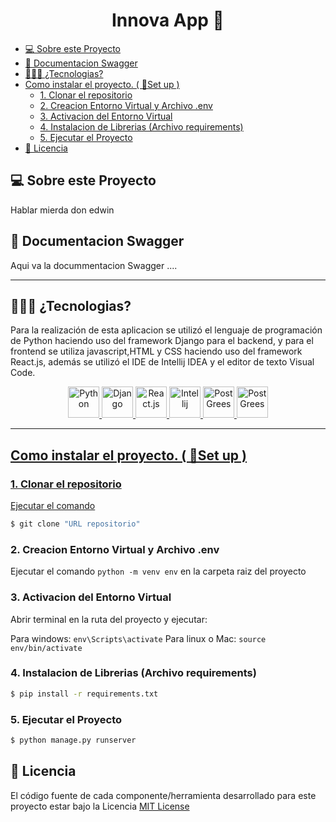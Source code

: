 
<h1 align="center">
  Innova App 🚌
<br>
</h1>

<!-- TOC -->
  * [💻 Sobre este Proyecto](#-sobre-este-proyecto)
  * [📃 Documentacion Swagger](#-documentacion-swagger)
  * [🧑🏽‍💻 ¿Tecnologias?](#-tecnologias)
  * [Como instalar el proyecto. ( 🔧Set up )](#como-instalar-el-proyecto--set-up-)
    * [1. Clonar el repositorio](#1-clonar-el-repositorio)
    * [2. Creacion Entorno Virtual y Archivo .env](#2-creacion-entorno-virtual-y-archivo-env)
    * [3. Activacion del Entorno Virtual](#3-activacion-del-entorno-virtual)
    * [4. Instalacion de Librerias (Archivo requirements)](#4-instalacion-de-librerias--archivo-requirements-)
    * [5. Ejecutar el Proyecto](#5-ejecutar-el-proyecto)
  * [🪪 Licencia](#-licencia)
<!-- TOC -->

## 💻 Sobre este Proyecto

Hablar mierda don edwin

## 📃 Documentacion Swagger

Aqui va la docummentacion Swagger ....

---

## 🧑🏽‍💻 ¿Tecnologias?

Para la realización de esta aplicacion se utilizó el lenguaje de programación de Python 
haciendo uso del framework Django para el backend, y para el frontend se utiliza javascript,HTML
y CSS haciendo uso del framework React.js, además se utilizó el IDE de Intellij IDEA y el editor de texto Visual Code. 

<div align="center">

<a href="https://www.python.org/">
    <img src="https://seeklogo.com/images/P/python-logo-A32636CAA3-seeklogo.com.png"
         alt="Python" width="50">
   
<a href="https://www.djangoproject.com/">
    <img src="https://seeklogo.com/images/D/django-logo-4C5ECF7036-seeklogo.com.png"
         alt="Django" width="50"> 
 
<a href="https://es.reactjs.org/">
    <img src="https://seeklogo.com/images/R/react-logo-7B3CE81517-seeklogo.com.png"
         alt="React.js" width="50">

<a href="https://www.jetbrains.com/es-es/idea/">
    <img src="https://seeklogo.com/images/I/intellij-idea-logo-F0395EF783-seeklogo.com.png"
         alt="Intellij" width="50">

<a href="https://www.postgresql.org/">
    <img src="https://seeklogo.com/images/V/visual-studio-code-logo-449D71944F-seeklogo.com.png"
         alt="PostGrees" width="50">

<a href="https://www.postgresql.org/">
    <img src="https://upload.wikimedia.org/wikipedia/commons/2/29/Postgresql_elephant.svg"
         alt="PostGrees" width="50">

</div>

---

## Como instalar el proyecto. ( 🔧Set up )

### 1. Clonar el repositorio

Ejecutar el comando 
```sh
$ git clone "URL repositorio"
```

### 2. Creacion Entorno Virtual y Archivo .env

Ejecutar el comando ```python -m venv env``` en la carpeta raiz del proyecto

### 3. Activacion del Entorno Virtual

Abrir terminal en la ruta del proyecto y ejecutar:

Para windows: ```env\Scripts\activate```
Para linux o Mac: ```source env/bin/activate```

### 4. Instalacion de Librerias (Archivo requirements)

```sh
$ pip install -r requirements.txt
```

### 5. Ejecutar el Proyecto

```sh
$ python manage.py runserver
```

## 🪪 Licencia
    
El código fuente de cada componente/herramienta desarrollado para este proyecto
estar bajo la Licencia [MIT License](https://www.apache.org/licenses/LICENSE-2.0)